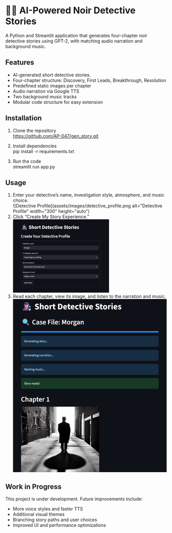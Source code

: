 # 🕵🏻 AI-Powered Noir Detective Stories

A Python and Streamlit application that generates four-chapter noir detective stories using GPT-2, with matching audio narration and background music.

## Features

- AI-generated short detective stories.
- Four-chapter structure: Discovery, First Leads, Breakthrough, Resolution
- Predefined static images per chapter
- Audio narration via Google TTS
- Two background music tracks
- Modular code structure for easy extension

## Installation

1. Clone the repository  
   https://github.com/AP-047/gen_story.git

3. Install dependencies
   <br> pip install -r requirements.txt

5. Run the code
   <br> streamlit run app.py

## Usage
1. Enter your detective’s name, investigation style, atmosphere, and music choice.
   <br> ![Detective Profile](assets/images/detective_profile.png alt="Detective Profile" width="300" height="auto")
3. Click “Create My Story Experience.”
   <br> <img src="assets/images/detective_profile.png" alt="Detective Profile" width="300" height="auto">
5. Read each chapter, view its image, and listen to the narration and music.
   <br> ![Process Complete](assets/images/process_complete.png)



## Work in Progress
This project is under development. Future improvements include:
- More voice styles and faster TTS
- Additional visual themes
- Branching story paths and user choices
- Improved UI and performance optimizations
